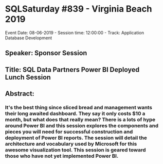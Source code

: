 # SQLSaturday #839 - Virginia Beach 2019
Event Date: 08-06-2019 - Session time: 12:00:00 - Track: Application  Database Development
## Speaker: Sponsor Session
## Title: SQL Data Partners Power BI Deployed Lunch Session
## Abstract:
### It's the best thing since sliced bread and management wants their long awaited dashboard. They say it only costs $10 a month, but what does that really mean? There is a lots of hype around Power BI and this session explores the components and pieces you will need for successful construction and deployment of Power BI reports. The session will detail the architecture and vocabulary used by Microsoft for this awesome visualization tool. This session is geared toward those who have not yet implemented Power BI.

